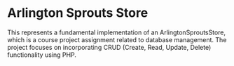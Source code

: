 # Arlington Sprouts Store
This represents a fundamental implementation of an ArlingtonSproutsStore, which is a course project assignment related to database management. The project focuses on incorporating CRUD (Create, Read, Update, Delete) functionality using PHP.
